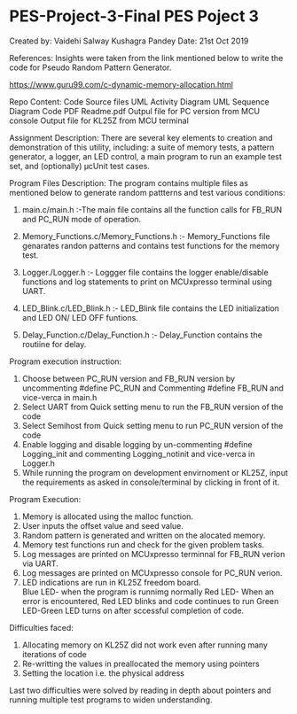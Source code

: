 # PES-Project-3-Final PES Poject 3
 Created by: Vaidehi Salway
	      Kushagra Pandey
Date: 21st Oct 2019


References: Insights were taken from the link mentioned below to write the code for Pseudo Random Pattern Generator.

https://www.guru99.com/c-dynamic-memory-allocation.html

Repo Content: 
Code Source files 
UML Activity Diagram
UML Sequence Diagram
Code PDF
Readme.pdf
Outpul file for PC version from MCU console
Output file for KL25Z from MCU terminal

Assignment Description: There are several key elements to creation and demonstration of this utility,
			including: a suite of memory tests, a pattern generator, a logger, an LED control, 
			a main program to run an example test set, and (optionally) µcUnit test cases.

Program Files Description: The program contains multiple files as mentioned below to generate random pattterns and test various conditions:

1. main.c/main.h :-The main file contains all the function calls for FB_RUN and PC_RUN mode of operation.

2. Memory_Functions.c/Memory_Functions.h :- Memory_Functions file genarates randon patterns and contains test functions for the memory test.

3. Logger./Logger.h :- Loggger file contains the logger enable/disable functions and log statements to print on MCUxpresso terminal using UART.

4. LED_Blink.c/LED_Blink.h :- LED_Blink file contains the LED initialization and LED ON/ LED OFF funtions.

5. Delay_Function.c/Delay_Function.h :- Delay_Function contains the routiine for delay.


Program execution instruction:

1. Choose between PC_RUN version and FB_RUN version by uncommenting #define PC_RUN and Commenting #define FB_RUN and vice-verca in main.h
2. Select UART from Quick setting menu to run the FB_RUN version of the code
3. Select Semihost from Quick setting menu to run PC_RUN version of the code
4. Enable logging and disable logging by un-commenting #define Logging_init and commenting Logging_notinit and vice-verca in Logger.h
5. While running the program on development envirnoment or KL25Z, input  the requirements as asked in console/terminal by clicking in front of it.


Program Execution:

1. Memory is allocated using the malloc function.
2. User inputs the offset value and seed value.
3. Random pattern is generated and written on the alocated memory.
4. Memory test functions run and check for the given problem tasks.
5. Log messages are printed on MCUxpresso terminnal for FB_RUN verion via UART.
6. Log messages are printed on MCUxpresso console for PC_RUN verion.
7. LED indications are run in KL25Z freedom board.  
Blue LED- when the program is runnimg normally
Red LED- When an error is encountered, Red LED blinks and code continues to run
Green LED-Green LED turns on after sccessful completion of code.


Difficulties faced:
1. Allocating memory on KL25Z did not work even after running many iterations of code
2. Re-writting the values in preallocated the memory using pointers
3. Setting the location i.e. the physical address 

Last two difficulties were solved by reading in depth about pointers and running multiple test programs to widen understanding.

 
